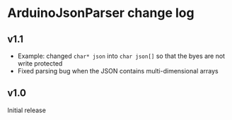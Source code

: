 ArduinoJsonParser change log
============================

v1.1
----

* Example: changed `char* json` into `char json[]` so that the byes are not write protected
* Fixed parsing bug when the JSON contains multi-dimensional arrays

v1.0 
----

Initial release